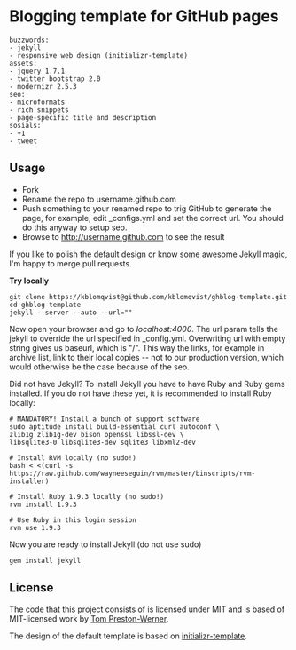 Blogging template for GitHub pages
==================================

	buzzwords:
	- jekyll
	- responsive web design (initializr-template)
	assets:
	- jquery 1.7.1
	- twitter bootstrap 2.0
	- modernizr 2.5.3
	seo:
	- microformats
	- rich snippets
	- page-specific title and description
	sosials:
	- +1
	- tweet

Usage
-----

- Fork
- Rename the repo to username.github.com
- Push something to your renamed repo to trig GitHub to generate the page, for example, edit _configs.yml and set the correct url. You should do this anyway to setup seo.
- Browse to http://username.github.com to see the result

If you like to polish the default design or know some awesome Jekyll magic, I'm happy to merge pull requests.

__Try locally__

	git clone https://kblomqvist@github.com/kblomqvist/ghblog-template.git
	cd ghblog-template
	jekyll --server --auto --url=""

Now open your browser and go to _localhost:4000_. The url param tells the jekyll to override the url specified in _config.yml. Overwriting url with empty string gives us baseurl, which is "/". This way the links, for example in archive list, link to their local copies -- not to our production version, which would otherwise be the case because of the seo.

Did not have Jekyll? To install Jekyll you have to have Ruby and Ruby gems installed. If you do not have these yet, it is recommended to install Ruby locally:

	# MANDATORY! Install a bunch of support software
	sudo aptitude install build-essential curl autoconf \
	zlib1g zlib1g-dev bison openssl libssl-dev \
	libsqlite3-0 libsqlite3-dev sqlite3 libxml2-dev

	# Install RVM locally (no sudo!)
	bash < <(curl -s https://raw.github.com/wayneeseguin/rvm/master/binscripts/rvm-installer)

	# Install Ruby 1.9.3 locally (no sudo!)
	rvm install 1.9.3

	# Use Ruby in this login session
	rvm use 1.9.3

Now you are ready to install Jekyll (do not use sudo)

	gem install jekyll 

License
-------

The code that this project consists of is licensed under MIT and is based of MIT-licensed work by [Tom Preston-Werner](http://github.com/mojombo/jekyll).

The design of the default template is based on [initializr-template](https://github.com/verekia/initializr-template).
